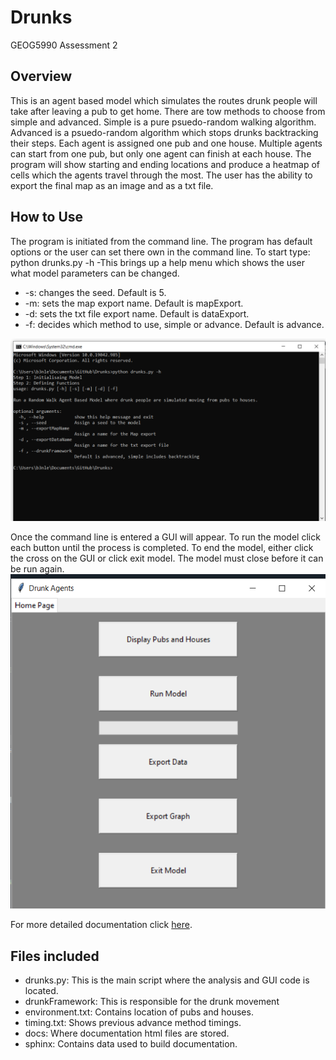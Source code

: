 # Drunks
GEOG5990 Assessment 2

## Overview
This is an agent based model which simulates the routes drunk people will take after leaving a pub to get home.
There are tow methods to choose from simple and advanced.
Simple is a pure psuedo-random walking algorithm.
Advanced is a psuedo-random algorithm which stops drunks backtracking their steps.
Each agent is assigned one pub and one house. Multiple agents can start from one pub, but only one agent can finish at each house.
The program will show starting and ending locations and produce a heatmap of cells which the agents travel through the most.
The user has the ability to export the final map as an image and as a txt file.

## How to Use
The program is initiated from the command line.
The program has default options or the user can set there own in the command line.
To start type:
python drunks.py -h
-This brings up a help menu which shows the user what model parameters can be changed.
* -s: changes the seed. Default is 5.
* -m: sets the map export name. Default is mapExport.
* -d: sets the txt file export name. Default is dataExport.
* -f: decides which method to use, simple or advance. Default is advance.


![Commandline](https://github.com/b3nlewis/Drunks/blob/main/docs/commandline.png?raw=true)
	
Once the command line is entered a GUI will appear.
To run the model click each button until the process is completed.
To end the model, either click the cross on the GUI or click exit model.
The model must close before it can be run again.
![GUI](https://github.com/b3nlewis/Drunks/blob/main/docs/homepage.png?raw=true)

For more detailed documentation click [here](https://b3nlewis.github.io/Drunks/).

## Files included
* drunks.py: This is the main script where the analysis and GUI code is located. 
* drunkFramework: This is responsible for the drunk movement 
* environment.txt: Contains location of pubs and houses.
* timing.txt: Shows previous advance method timings.
* docs: Where documentation html files are stored.
* sphinx: Contains data used to build documentation.
